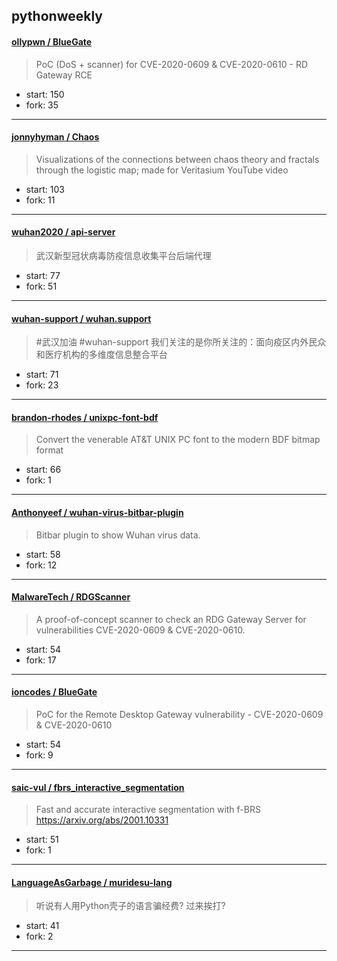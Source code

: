 ## pythonweekly

#### [ollypwn / BlueGate](https://github.com/ollypwn/BlueGate)

> PoC (DoS + scanner) for CVE-2020-0609 & CVE-2020-0610 - RD Gateway RCE

+ start: 150
+ fork: 35

----


#### [jonnyhyman / Chaos](https://github.com/jonnyhyman/Chaos)

> Visualizations of the connections between chaos theory and fractals through the logistic map; made for Veritasium YouTube video

+ start: 103
+ fork: 11

----


#### [wuhan2020 / api-server](https://github.com/wuhan2020/api-server)

> 武汉新型冠状病毒防疫信息收集平台后端代理

+ start: 77
+ fork: 51

----


#### [wuhan-support / wuhan.support](https://github.com/wuhan-support/wuhan.support)

> #武汉加油 #wuhan-support 我们关注的是你所关注的：面向疫区内外民众和医疗机构的多维度信息整合平台

+ start: 71
+ fork: 23

----


#### [brandon-rhodes / unixpc-font-bdf](https://github.com/brandon-rhodes/unixpc-font-bdf)

> Convert the venerable AT&T UNIX PC font to the modern BDF bitmap format

+ start: 66
+ fork: 1

----


#### [Anthonyeef / wuhan-virus-bitbar-plugin](https://github.com/Anthonyeef/wuhan-virus-bitbar-plugin)

> Bitbar plugin to show Wuhan virus data.

+ start: 58
+ fork: 12

----


#### [MalwareTech / RDGScanner](https://github.com/MalwareTech/RDGScanner)

> A proof-of-concept scanner to check an RDG Gateway Server for vulnerabilities CVE-2020-0609 & CVE-2020-0610.

+ start: 54
+ fork: 17

----


#### [ioncodes / BlueGate](https://github.com/ioncodes/BlueGate)

> PoC for the Remote Desktop Gateway vulnerability - CVE-2020-0609 & CVE-2020-0610

+ start: 54
+ fork: 9

----


#### [saic-vul / fbrs_interactive_segmentation](https://github.com/saic-vul/fbrs_interactive_segmentation)

> Fast and accurate interactive segmentation with f-BRS https://arxiv.org/abs/2001.10331

+ start: 51
+ fork: 1

----


#### [LanguageAsGarbage / muridesu-lang](https://github.com/LanguageAsGarbage/muridesu-lang)

> 听说有人用Python壳子的语言骗经费? 过来挨打?

+ start: 41
+ fork: 2

----

